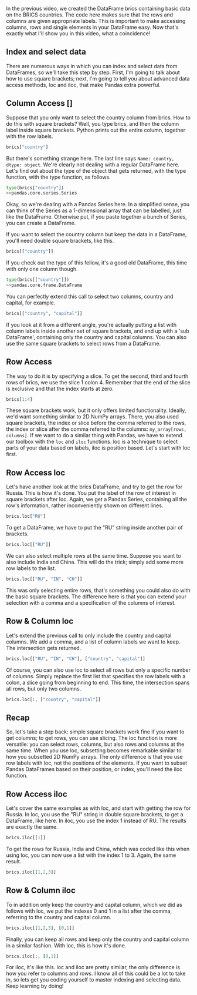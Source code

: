 In the previous video, we created the DataFrame brics containing basic data on the BRICS countries. The code here makes sure that the rows and columns are given appropriate labels. This is important to make accessing columns, rows and single elements in your DataFrame easy. Now that's exactly what I'll show you in this video, what a coincidence!
## Index and select data
There are numerous ways in which you can index and select data from DataFrames, so we'll take this step by step. First, I'm going to talk about how to use square brackets; next, I'm going to tell you about advanced data access methods, loc and iloc, that make Pandas extra powerful.
## Column Access []
Suppose that you only want to select the country column from brics. How to do this with square brackets? Well, you type brics, and then the column label inside square brackets. Python prints out the entire column, together with the row labels. 
```Python
brics["country"]
```
But there's something strange here. The last line says `Name: country, dtype: object`. We're clearly not dealing with a regular DataFrame here. Let's find out about the type of the object that gets returned, with the type function, with the type function, as follows. 
```Python
type(brics["country"])
>>pandas.core.series.Series
```
Okay, so we're dealing with a Pandas Series here. In a simplified sense, you can think of the Series as a 1-dimensional array that can be labelled, just like the DataFrame. Otherwise put, if you paste together a bunch of Series, you can create a DataFrame.

If you want to select the country column but keep the data in a DataFrame, you'll need double square brackets, like this. 
```Python
brics[["country"]]
```
If you check out the type of this fellow, it's a good old DataFrame, this time with only one column though.
```Python
type(brics[["country"]])
>>pandas.core.frame.DataFrame
```

You can perfectly extend this call to select two columns, country and capital, for example. 
```Python
brics[["country", "capital"]]
```
If you look at it from a different angle, you're actually putting a list with column labels inside another set of square brackets, and end up with a 'sub DataFrame', containing only the country and capital columns. You can also use the same square brackets to select rows from a DataFrame.
## Row Access
The way to do it is by specifying a slice. To get the second, third and fourth rows of brics, we use the slice 1 colon 4. Remember that the end of the slice is exclusive and that the index starts at zero.
```Python
brics[1:4]
```
These square brackets work, but it only offers limited functionality. Ideally, we'd want something similar to 2D NumPy arrays. There, you also used square brackets, the index or slice before the comma referred to the rows, the index or slice after the comma referred to the columns: `my_array[rows, columns]`. If we want to do a similar thing with Pandas, we have to extend our toolbox with the `loc` and `iloc` functions. loc is a technique to select parts of your data based on labels, iloc is position based. Let's start with loc first.
## Row Access loc
Let's have another look at the brics DataFrame, and try to get the row for Russia. This is how it's done. You put the label of the row of interest in square brackets after loc. Again, we get a Pandas Series, containing all the row's information, rather inconveniently shown on different lines.
```Python
brics.loc["RU"]
```
To get a DataFrame, we have to put the "RU" string inside another pair of brackets.
```Python
brics.loc[["RU"]]
```
We can also select multiple rows at the same time. Suppose you want to also include India and China. This will do the trick; simply add some more row labels to the list. 
```Python
brics.loc[["RU", "IN", "CH"]]
```
This was only selecting entire rows, that's something you could also do with the basic square brackets. The difference here is that you can extend your selection with a comma and a specification of the columns of interest.
## Row & Column loc
Let's extend the previous call to only include the country and capital columns. We add a comma, and a list of column labels we want to keep. The intersection gets returned. 
```Python
brics.loc[["RU", "IN", "CH"], ["country", "capital"]]
```
Of course, you can also use loc to select all rows but only a specific number of columns. Simply replace the first list that specifies the row labels with a colon, a slice going from beginning to end. This time, the intersection spans all rows, but only two columns.
```Python
brics.loc[:, ["country", "capital"]]
```
## Recap
So, let's take a step back: simple square brackets work fine if you want to get columns; to get rows, you can use slicing. The loc function is more versatile: you can select rows, columns, but also rows and columns at the same time. When you use loc, subsetting becomes remarkable similar to how you subsetted 2D NumPy arrays. The only difference is that you use row labels with loc, not the positions of the elements. If you want to subset Pandas DataFrames based on their position, or index, you'll need the iloc function.
## Row Access iloc
Let's cover the same examples as with loc, and start with getting the row for Russia. In loc, you use the "RU" string in double square brackets, to get a DataFrame, like here. In iloc, you use the index 1 instead of RU. The results are exactly the same.
```Python
brics.iloc[[1]]
```
To get the rows for Russia, India and China, which was coded like this when using loc, you can now use a list with the index 1 to 3. Again, the same result.
```Python
brics.iloc[[1,2,3]]
```
## Row & Column iloc
To in addition only keep the country and capital column, which we did as follows with loc, we put the indexes 0 and 1 in a list after the comma, referring to the country and capital column.
```Python
brics.iloc[[1,2,3], [0,1]]
```
Finally, you can keep all rows and keep only the country and capital column in a similar fashion. With loc, this is how it's done.
```Python
brics.iloc[:, [0,1]]
```
For iloc, it's like this. loc and iloc are pretty similar, the only difference is how you refer to columns and rows. I know all of this could be a lot to take in, so lets get you coding yourself to master indexing and selecting data. Keep learning by doing!